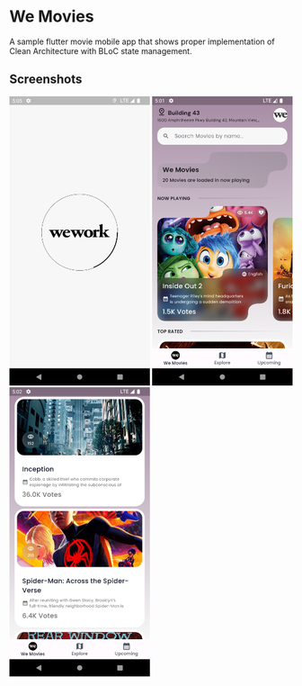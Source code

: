 # We Movies

A sample flutter movie mobile app that shows proper implementation of Clean Architecture with BLoC state management.

## Screenshots

<div>
<img src="https://raw.githubusercontent.com/TecHaxter/we_movies/main/screenshots/1.png" alt="Your image title" width="250"/>
<img src="https://raw.githubusercontent.com/TecHaxter/we_movies/main/screenshots/2.png" alt="Your image title" width="250"/>
<img src="https://raw.githubusercontent.com/TecHaxter/we_movies/main/screenshots/3.png" alt="Your image title" width="250"/>
</div>
